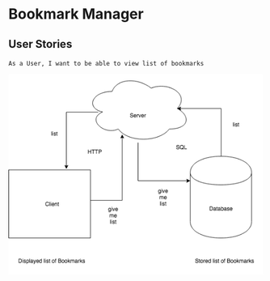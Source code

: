 # Bookmark Manager #

## User Stories ##
```
As a User, I want to be able to view list of bookmarks
```
![Basic Domain Diagram](./diagrams/diagram_one.png)
